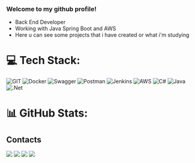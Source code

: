 ### Welcome to my github profile!

- Back End Developer
- Working with Java Spring Boot and AWS
- Here u can see some projects that i have created or what i'm studying

# 💻 Tech Stack:
![GIT](https://img.shields.io/badge/Git-fc6d26?style=for-the-badge&logo=git&logoColor=white) ![Docker](https://img.shields.io/badge/docker-%230db7ed.svg?style=for-the-badge&logo=docker&logoColor=white) ![Swagger](https://img.shields.io/badge/-Swagger-%23Clojure?style=for-the-badge&logo=swagger&logoColor=white) ![Postman](https://img.shields.io/badge/Postman-FF6C37?style=for-the-badge&logo=postman&logoColor=white) ![Jenkins](https://img.shields.io/badge/jenkins-%232C5263.svg?style=for-the-badge&logo=jenkins&logoColor=white) ![AWS](https://img.shields.io/badge/AWS-%23FF9900.svg?style=for-the-badge&logo=amazon-aws&logoColor=white) ![C#](https://img.shields.io/badge/c%23-%23239120.svg?style=for-the-badge&logo=c-sharp&logoColor=white) ![Java](https://img.shields.io/badge/java-%23ED8B00.svg?style=for-the-badge&logo=java&logoColor=white) ![.Net](https://img.shields.io/badge/.NET-5C2D91?style=for-the-badge&logo=.net&logoColor=white)
# 📊 GitHub Stats:
<!-- ![](https://github-readme-stats.vercel.app/api?username=henriquebenjamim&theme=dark&hide_border=false&include_all_commits=false&count_private=false) -->
<!-- ![](https://github-readme-stats.vercel.app/api/top-langs/?username=henriquebenjamim&theme=dark&hide_border=false&include_all_commits=false&count_private=false&layout=compact) -->

<!-- Created with GPRM ( https://gprm.itsvg.in ) -->
  
 ## Contacts
  
<div> 
  <a href="https://www.linkedin.com/in/henriquebenjamim/" target="_blank"><img src="https://img.shields.io/badge/-LinkedIn-%230077B5?style=for-the-badge&logo=linkedin&logoColor=white" target="_blank"></a> 
  <a href="https://stackoverflow.com/users/18022920/henrique-benjamim" target="_blank"><img src="https://img.shields.io/badge/stack%20overflow-FE7A16?logo=stack-overflow&logoColor=white&style=for-the-badge" target="_blank"></a>
  <a href="https://www.hackerrank.com/henriquebenjamim" target="_blank"><img src="https://img.shields.io/badge/-Hackerrank-2EC866?style=for-the-badge&logo=HackerRank&logoColor=white" target="_blank"></a>
  <a href="https://leetcode.com/user0527eo/" target="_blank"><img src="https://img.shields.io/badge/dynamic/json?style=for-the-badge&labelColor=black&color=%23ffa116&label=Solved&query=solvedOverTotal&url=https%3A%2F%2Fbadge.xyli.tech/%2Fapi%2Fusers%2Fuser0527eo&logo=leetcode&logoColor=yellow" target="_blank"></a>
</div>

  
